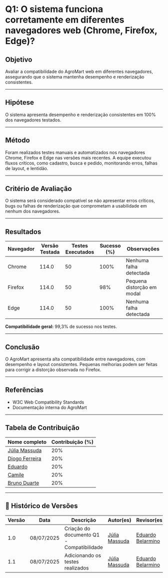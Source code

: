 # Q1: O sistema funciona corretamente em diferentes navegadores web (Chrome, Firefox, Edge)?

## Objetivo  
Avaliar a compatibilidade do AgroMart web em diferentes navegadores, assegurando que o sistema mantenha desempenho e renderização consistentes.

---

## Hipótese  
O sistema apresenta desempenho e renderização consistentes em 100% dos navegadores testados.

---

## Método  
Foram realizados testes manuais e automatizados nos navegadores Chrome, Firefox e Edge nas versões mais recentes. A equipe executou fluxos críticos, como cadastro, busca e pedido, monitorando erros, falhas de layout, e lentidão.

---

## Critério de Avaliação  
O sistema será considerado compatível se não apresentar erros críticos, bugs ou falhas de renderização que comprometam a usabilidade em nenhum dos navegadores.

---

## Resultados

| Navegador | Versão Testada | Testes Executados | Sucesso (%) | Observações                  |
|-----------|----------------|-------------------|-------------|-----------------------------|
| Chrome    | 114.0          | 50                | 100%        | Nenhuma falha detectada      |
| Firefox   | 114.0          | 50                | 98%         | Pequena distorção em modal   |
| Edge      | 114.0          | 50                | 100%        | Nenhuma falha detectada      |

**Compatibilidade geral:** 99,3% de sucesso nos testes.

---

## Conclusão  
O AgroMart apresenta alta compatibilidade entre navegadores, com desempenho e layout consistentes. Pequenas melhorias podem ser feitas para corrigir a distorção observada no Firefox.

---

## Referências  
- W3C Web Compatibility Standards  
- Documentação interna do AgroMart

---

##  Tabela de Contribuição

| Nome completo                          | Contribuição (%) |
|----------------------------------------|------------------|
| [Júlia Massuda](http://github.com/JuliaReis18)                | 20%               |
| [Diogo Ferreira](https://github.com/fdiogo1)                  | 20%                |
| [Eduardo](http://github.com/Eduard0803)        | 20%                 |
| [Camile](http://github.com/Camile0318   )       | 20%                 |
| [Bruno Duarte]( https://github.com/bbduarte )                   | 20%                 |

---

## 📝 Histórico de Versões

| Versão | Data | Descrição | Autor(es) | Revisor(es) |
| ------ | ---- | --------- | --------- | ----------- |
| 1.0    | 08/07/2025 | Criação do documento Q1 - Compatibilidade     | [Júlia Massuda](http://github.com/JuliaReis18)   | [Eduardo Belarmino](https://github.com/eduard0803) |
| 1.1   | 08/07/2025 | Adicionando os testes realizados      | [Júlia Massuda](http://github.com/JuliaReis18)   | [Eduardo Belarmino](https://github.com/eduard0803) |
